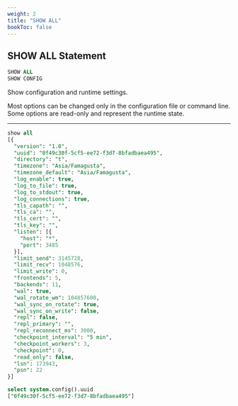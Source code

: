 ```yaml
---
weight: 2
title: "SHOW ALL"
bookToc: false
---
```


## SHOW ALL Statement

```SQL
SHOW ALL
SHOW CONFIG
```

Show configuration and runtime settings.

Most options can be changed only in the configuration file or command line. Some options are read-only and
represent the runtime state.

---

```SQL
show all
[{
  "version": "1.0",
  "uuid": "0f49c30f-5cf5-ee72-f3d7-8bfadbaea495",
  "directory": "t",
  "timezone": "Asia/Famagusta",
  "timezone_default": "Asia/Famagusta",
  "log_enable": true,
  "log_to_file": true,
  "log_to_stdout": true,
  "log_connections": true,
  "tls_capath": "",
  "tls_ca": "",
  "tls_cert": "",
  "tls_key": "",
  "listen": [{
    "host": "*",
    "port": 3485
  }],
  "limit_send": 3145728,
  "limit_recv": 1048576,
  "limit_write": 0,
  "frontends": 5,
  "backends": 11,
  "wal": true,
  "wal_rotate_wm": 104857600,
  "wal_sync_on_rotate": true,
  "wal_sync_on_write": false,
  "repl": false,
  "repl_primary": "",
  "repl_reconnect_ms": 3000,
  "checkpoint_interval": "5 min",
  "checkpoint_workers": 3,
  "checkpoint": 0,
  "read_only": false,
  "lsn": 173943,
  "psn": 22
}]

select system.config().uuid
["0f49c30f-5cf5-ee72-f3d7-8bfadbaea495"]
```
